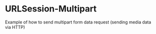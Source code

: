 # URLSession-Multipart
Example of how to send multipart form data request (sending media data via HTTP)
